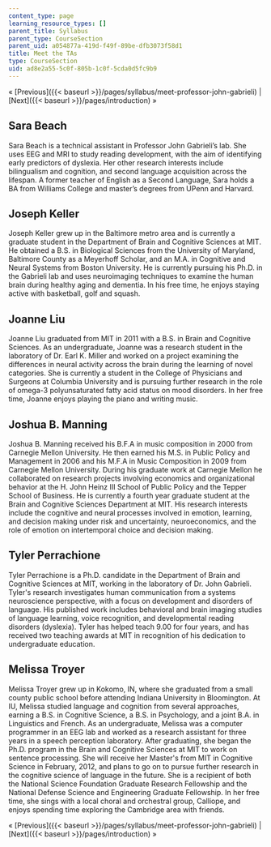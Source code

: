 ```yaml
---
content_type: page
learning_resource_types: []
parent_title: Syllabus
parent_type: CourseSection
parent_uid: a054877a-419d-f49f-89be-dfb3073f58d1
title: Meet the TAs
type: CourseSection
uid: ad8e2a55-5c0f-805b-1c0f-5cda0d5fc9b9
---
```


« [Previous]({{< baseurl >}}/pages/syllabus/meet-professor-john-gabrieli) | [Next]({{< baseurl >}}/pages/introduction) »

Sara Beach
----------

Sara Beach is a technical assistant in Professor John Gabrieli’s lab. She uses EEG and MRI to study reading development, with the aim of identifying early predictors of dyslexia. Her other research interests include bilingualism and cognition, and second language acquisition across the lifespan. A former teacher of English as a Second Language, Sara holds a BA from Williams College and master’s degrees from UPenn and Harvard.

Joseph Keller
-------------

Joseph Keller grew up in the Baltimore metro area and is currently a graduate student in the Department of Brain and Cognitive Sciences at MIT. He obtained a B.S. in Biological Sciences from the University of Maryland, Baltimore County as a Meyerhoff Scholar, and an M.A. in Cognitive and Neural Systems from Boston University. He is currently pursuing his Ph.D. in the Gabrieli lab and uses neuroimaging techniques to examine the human brain during healthy aging and dementia. In his free time, he enjoys staying active with basketball, golf and squash.

Joanne Liu
----------

Joanne Liu graduated from MIT in 2011 with a B.S. in Brain and Cognitive Sciences. As an undergraduate, Joanne was a research student in the laboratory of Dr. Earl K. Miller and worked on a project examining the differences in neural activity across the brain during the learning of novel categories. She is currently a student in the College of Physicians and Surgeons at Columbia University and is pursuing further research in the role of omega-3 polyunsaturated fatty acid status on mood disorders. In her free time, Joanne enjoys playing the piano and writing music.

Joshua B. Manning
-----------------

Joshua B. Manning received his B.F.A in music composition in 2000 from Carnegie Mellon University. He then earned his M.S. in Public Policy and Management in 2006 and his M.F.A in Music Composition in 2009 from Carnegie Mellon University. During his graduate work at Carnegie Mellon he collaborated on research projects involving economics and organizational behavior at the H. John Heinz III School of Public Policy and the Tepper School of Business. He is currently a fourth year graduate student at the Brain and Cognitive Sciences Department at MIT. His research interests include the cognitive and neural processes involved in emotion, learning, and decision making under risk and uncertainty, neuroeconomics, and the role of emotion on intertemporal choice and decision making.

Tyler Perrachione
-----------------

Tyler Perrachione is a Ph.D. candidate in the Department of Brain and Cognitive Sciences at MIT, working in the laboratory of Dr. John Gabrieli. Tyler's research investigates human communication from a systems neuroscience perspective, with a focus on development and disorders of language. His published work includes behavioral and brain imaging studies of language learning, voice recognition, and developmental reading disorders (dyslexia). Tyler has helped teach 9.00 for four years, and has received two teaching awards at MIT in recognition of his dedication to undergraduate education.

Melissa Troyer
--------------

Melissa Troyer grew up in Kokomo, IN, where she graduated from a small county public school before attending Indiana University in Bloomington. At IU, Melissa studied language and cognition from several approaches, earning a B.S. in Cognitive Science, a B.S. in Psychology, and a joint B.A. in Linguistics and French. As an undergraduate, Melissa was a computer programmer in an EEG lab and worked as a research assistant for three years in a speech perception laboratory. After graduating, she began the Ph.D. program in the Brain and Cognitive Sciences at MIT to work on sentence processing. She will receive her Master's from MIT in Cognitive Science in February, 2012, and plans to go on to pursue further research in the cognitive science of language in the future. She is a recipient of both the National Science Foundation Graduate Research Fellowship and the National Defense Science and Engineering Graduate Fellowship. In her free time, she sings with a local choral and orchestral group, Calliope, and enjoys spending time exploring the Cambridge area with friends.

« [Previous]({{< baseurl >}}/pages/syllabus/meet-professor-john-gabrieli) | [Next]({{< baseurl >}}/pages/introduction) »